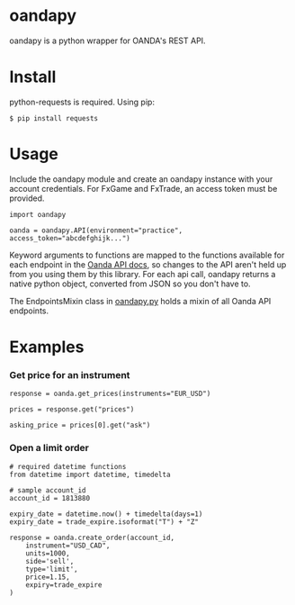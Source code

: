 oandapy
======
oandapy is a python wrapper for OANDA's REST API.

Install
======

python-requests is required. Using pip:

    $ pip install requests

Usage
======

Include the oandapy module and create an oandapy instance with your account credentials. For FxGame and FxTrade, an access token must be provided.

	import oandapy

	oanda = oandapy.API(environment="practice", access_token="abcdefghijk...")

Keyword arguments to functions are mapped to the functions available for each endpoint in the [Oanda API docs](http://developer.oanda.com/docs/), so changes to the API aren't held up from you using them by this library. For each api call, oandapy returns a native python object, converted from JSON so you don't have to.

The EndpointsMixin class in [oandapy.py](oandapy.py) holds a mixin of all Oanda API endpoints.

Examples
======

### Get price for an instrument
	
	response = oanda.get_prices(instruments="EUR_USD")

	prices = response.get("prices")

	asking_price = prices[0].get("ask")

### Open a limit order

	# required datetime functions
	from datetime import datetime, timedelta

	# sample account_id
	account_id = 1813880

	expiry_date = datetime.now() + timedelta(days=1)
	expiry_date = trade_expire.isoformat("T") + "Z"

	response = oanda.create_order(account_id, 
	    instrument="USD_CAD",
	    units=1000,
	    side='sell',
	    type='limit',
	    price=1.15,
	    expiry=trade_expire
	)

